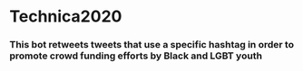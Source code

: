 # Technica2020
### This bot retweets tweets that use a specific hashtag in order to promote crowd funding efforts by Black and LGBT youth